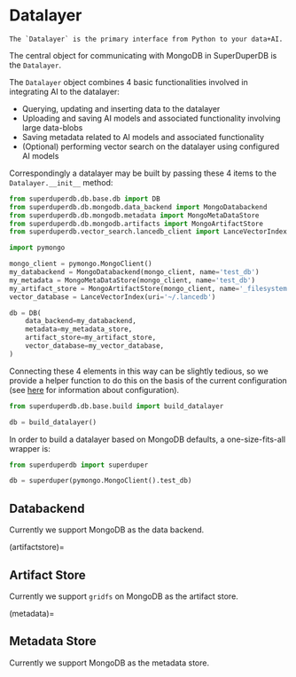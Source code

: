 # Datalayer


```{note}
The `Datalayer` is the primary interface from Python to your data+AI.
```

The central object for communicating with MongoDB in SuperDuperDB is the `Datalayer`.

The `Datalayer` object combines 4 basic functionalities involved in integrating AI to the datalayer:

- Querying, updating and inserting data to the datalayer
- Uploading and saving AI models and associated functionality involving large data-blobs
- Saving metadata related to AI models and associated functionality
- (Optional) performing vector search on the datalayer using configured AI models

Correspondingly a datalayer may be built by passing these 4 items to the `Datalayer.__init__` method:

```python
from superduperdb.db.base.db import DB
from superduperdb.db.mongodb.data_backend import MongoDatabackend
from superduperdb.db.mongodb.metadata import MongoMetaDataStore
from superduperdb.db.mongodb.artifacts import MongoArtifactStore
from superduperdb.vector_search.lancedb_client import LanceVectorIndex

import pymongo

mongo_client = pymongo.MongoClient()
my_databackend = MongoDatabackend(mongo_client, name='test_db')
my_metadata = MongoMetaDataStore(mongo_client, name='test_db')
my_artifact_store = MongoArtifactStore(mongo_client, name='_filesystem:test_db')
vector_database = LanceVectorIndex(uri='~/.lancedb')

db = DB(
    data_backend=my_databackend,
    metadata=my_metadata_store,
    artifact_store=my_artifact_store,
    vector_database=my_vector_database,
)
```

Connecting these 4 elements in this way can be slightly tedious, so we provide a helper function to do this on 
the basis of the current configuration (see [here]() for information about configuration).

```python
from superduperdb.db.base.build import build_datalayer

db = build_datalayer()
```

In order to build a datalayer based on MongoDB defaults, a one-size-fits-all wrapper is:

```python
from superduperdb import superduper

db = superduper(pymongo.MongoClient().test_db)
```

## Databackend

Currently we support MongoDB as the data backend.

(artifactstore)=
## Artifact Store

Currently we support `gridfs` on MongoDB as the artifact store.

(metadata)=
## Metadata Store

Currently we support MongoDB as the metadata store.